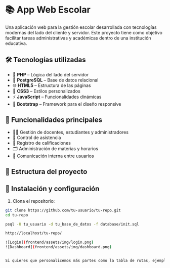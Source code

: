 # 📚 App Web Escolar

Una aplicación web para la gestión escolar desarrollada con tecnologías modernas del lado del cliente y servidor. Este proyecto tiene como objetivo facilitar tareas administrativas y académicas dentro de una institución educativa.

## 🛠️ Tecnologías utilizadas

- 🐘 **PHP** – Lógica del lado del servidor
- 🐘 **PostgreSQL** – Base de datos relacional
- 🌐 **HTML5** – Estructura de las páginas
- 🎨 **CSS3** – Estilos personalizados
- ⚡ **JavaScript** – Funcionalidades dinámicas
- 🎯 **Bootstrap** – Framework para el diseño responsive

## 🚀 Funcionalidades principales

- 👩‍🏫 Gestión de docentes, estudiantes y administradores
- 📅 Control de asistencia
- 📝 Registro de calificaciones
- 🗂️ Administración de materias y horarios
- 📨 Comunicación interna entre usuarios

## 📂 Estructura del proyecto


## 🔧 Instalación y configuración

1. Clona el repositorio:

```bash
git clone https://github.com/tu-usuario/tu-repo.git
cd tu-repo

psql -U tu_usuario -d tu_base_de_datos -f database/init.sql

http://localhost/tu-repo/

![Login](frontend/assets/img/login.png)
![Dashboard](frontend/assets/img/dashboard.png)


Si quieres que personalicemos más partes como la tabla de rutas, ejemplos de código o instrucciones de despliegue en producción (como en Heroku, Docker, etc.), dime y lo ajusto. También puedo ayudarte a generar íconos personalizados en SVG o PNG si lo deseas.


